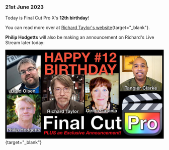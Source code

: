 ### 21st June 2023

Today is Final Cut Pro X's **12th birthday**!

You can read more over at [Richard Taylor's website](https://fcpx.tv/birthday12fcp.html){target="_blank"}.

**Philip Hodgetts** will also be making an announcement on Richard's Live Stream later today:

[![](/static/12-birthday-live-stream.jpg)](https://www.youtube.com/watch?v=O77VCWjnob4){target="_blank"}